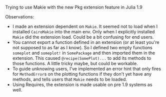 Trying to use Makie with the new Pkg extension feature in Julia 1.9

Observations:
- I made an extension dependent on `Makie`. It seemed not to load when I installed `CairoMakie` into the main env. Only when I explicitly installed `Makie` did the extension load. Could be a bit confusing for end users.
- You cannot export a function defined in an extension (or at least you're not supposed to as far as I know). So I defined two empty functions `someplot` and `someplot!` in `SomePackage` and then imported them in the extension. This caused `@recipe(SomePlot)...` to add its methods to those functions. A little tricky maybe, but could be workable.
- To guide unknowing users, I've implemented an error hint that only fires for `MethodError`s on the plotting functions if they don't yet have any methods, and tells users that `Makie` needs to be loaded.
- Using Requires, the extension is made usable on pre 1.9 systems as well.